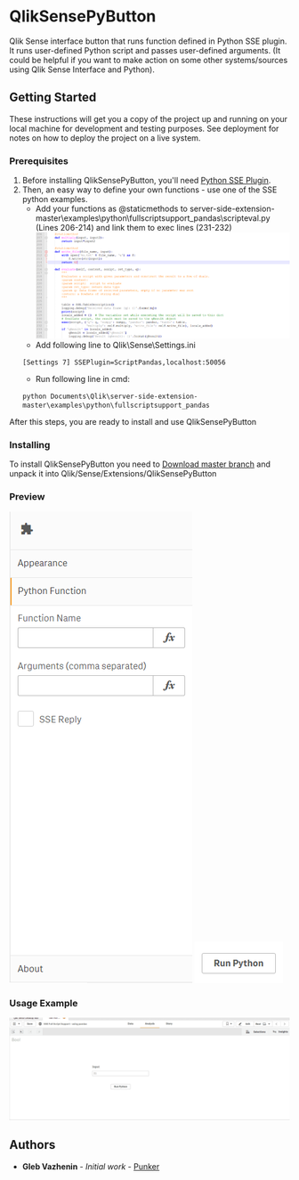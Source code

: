 # QlikSensePyButton
Qlik Sense interface button that runs function defined in Python SSE plugin. It runs user-defined Python script and passes user-defined arguments. (It could be helpful if you want to make action on some other systems/sources using Qlik Sense Interface and Python). 

## Getting Started

These instructions will get you a copy of the project up and running on your local machine for development and testing purposes. See deployment for notes on how to deploy the project on a live system.

### Prerequisites

1. Before installing QlikSensePyButton, you'll need [Python SSE Plugin](https://github.com/qlik-oss/server-side-extension).
2. Then, an easy way to define your own functions - use one of the SSE python examples. 
    * Add your functions as @staticmethods to server-side-extension-master\examples\python\fullscriptsupport_pandas\scripteval.py (Lines 206-214) and link them to exec lines (231-232)
  ![Alt](https://github.com/punkerpunker/QlikSensePyButton/blob/master/functions_definition.png "Define functions")
    * Add following line to Qlik\Sense\Settings.ini 
    ```
    [Settings 7] SSEPlugin=ScriptPandas,localhost:50056 
    ```
    * Run following line in cmd:
    ```
    python Documents\Qlik\server-side-extension-master\examples\python\fullscriptsupport_pandas
    ```
After this steps, you are ready to install and use QlikSensePyButton

### Installing

To install QlikSensePyButton you need to [Download master branch](https://github.com/punkerpunker/QlikSensePyButton/archive/master.zip) and unpack it into Qlik/Sense/Extensions/QlikSensePyButton

### Preview

![Alt](https://github.com/punkerpunker/QlikSensePyButton/blob/master/edit_panel.png "Edit panel")
![Alt](https://github.com/punkerpunker/QlikSensePyButton/blob/master/screenshot.png "Button preview")


### Usage Example

![Alt](https://github.com/punkerpunker/QlikSensePyButton/blob/master/usage.gif "Usage")

## Authors

* **Gleb Vazhenin** - *Initial work* - [Punker](https://github.com/punkerpunker)
